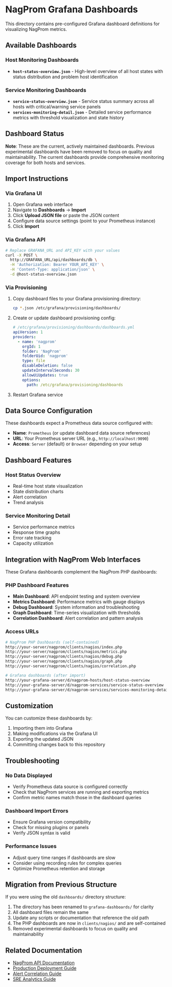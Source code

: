 # NagProm Grafana Dashboards

This directory contains pre-configured Grafana dashboard definitions for visualizing NagProm metrics.

## Available Dashboards

### Host Monitoring Dashboards
- **`host-status-overview.json`** - High-level overview of all host states with status distribution and problem host identification

### Service Monitoring Dashboards  
- **`service-status-overview.json`** - Service status summary across all hosts with critical/warning service panels
- **`services-monitoring-detail.json`** - Detailed service performance metrics with threshold visualization and state history

## Dashboard Status

**Note**: These are the current, actively maintained dashboards. Previous experimental dashboards have been removed to focus on quality and maintainability. The current dashboards provide comprehensive monitoring coverage for both hosts and services.

## Import Instructions

### Via Grafana UI
1. Open Grafana web interface
2. Navigate to **Dashboards** → **Import**
3. Click **Upload JSON file** or paste the JSON content
4. Configure data source settings (point to your Prometheus instance)
5. Click **Import**

### Via Grafana API
```bash
# Replace GRAFANA_URL and API_KEY with your values
curl -X POST \
  http://GRAFANA_URL/api/dashboards/db \
  -H 'Authorization: Bearer YOUR_API_KEY' \
  -H 'Content-Type: application/json' \
  -d @host-status-overview.json
```

### Via Provisioning
1. Copy dashboard files to your Grafana provisioning directory:
   ```bash
   cp *.json /etc/grafana/provisioning/dashboards/
   ```
2. Create or update dashboard provisioning config:
   ```yaml
   # /etc/grafana/provisioning/dashboards/dashboards.yml
   apiVersion: 1
   providers:
     - name: 'nagprom'
       orgId: 1
       folder: 'NagProm'
       folderUid: 'nagprom'
       type: file
       disableDeletion: false
       updateIntervalSeconds: 30
       allowUiUpdates: true
       options:
         path: /etc/grafana/provisioning/dashboards
   ```
3. Restart Grafana service

## Data Source Configuration

These dashboards expect a Prometheus data source configured with:
- **Name**: `Prometheus` (or update dashboard data source references)
- **URL**: Your Prometheus server URL (e.g., `http://localhost:9090`)
- **Access**: `Server` (default) or `Browser` depending on your setup

## Dashboard Features

### Host Status Overview
- Real-time host state visualization
- State distribution charts
- Alert correlation
- Trend analysis

### Service Monitoring Detail
- Service performance metrics
- Response time graphs
- Error rate tracking
- Capacity utilization

## Integration with NagProm Web Interfaces

These Grafana dashboards complement the NagProm PHP dashboards:

### PHP Dashboard Features
- **Main Dashboard**: API endpoint testing and system overview
- **Metrics Dashboard**: Performance metrics with gauge displays
- **Debug Dashboard**: System information and troubleshooting
- **Graph Dashboard**: Time-series visualization with thresholds
- **Correlation Dashboard**: Alert correlation and pattern analysis

### Access URLs
```bash
# NagProm PHP Dashboards (self-contained)
http://your-server/nagprom/clients/nagios/index.php
http://your-server/nagprom/clients/nagios/metrics.php
http://your-server/nagprom/clients/nagios/debug.php
http://your-server/nagprom/clients/nagios/graph.php
http://your-server/nagprom/clients/nagios/correlation.php

# Grafana dashboards (after import)
http://your-grafana-server/d/nagprom-hosts/host-status-overview
http://your-grafana-server/d/nagprom-services/service-status-overview
http://your-grafana-server/d/nagprom-services/services-monitoring-detail
```

## Customization

You can customize these dashboards by:
1. Importing them into Grafana
2. Making modifications via the Grafana UI
3. Exporting the updated JSON
4. Committing changes back to this repository

## Troubleshooting

### No Data Displayed
- Verify Prometheus data source is configured correctly
- Check that NagProm services are running and exporting metrics
- Confirm metric names match those in the dashboard queries

### Dashboard Import Errors
- Ensure Grafana version compatibility
- Check for missing plugins or panels
- Verify JSON syntax is valid

### Performance Issues
- Adjust query time ranges if dashboards are slow
- Consider using recording rules for complex queries
- Optimize Prometheus retention and storage

## Migration from Previous Structure

If you were using the old `dashboards/` directory structure:

1. The directory has been renamed to `grafana-dashboards/` for clarity
2. All dashboard files remain the same
3. Update any scripts or documentation that reference the old path
4. The PHP dashboards are now in `clients/nagios/` and are self-contained
5. Removed experimental dashboards to focus on quality and maintainability

## Related Documentation

- [NagProm API Documentation](../docs/api/REST_API_GUIDE.md)
- [Production Deployment Guide](../docs/deployment/PRODUCTION_DEPLOYMENT_GUIDE.md)
- [Alert Correlation Guide](../docs/user-guides/ALERT_CORRELATION_GUIDE.md)
- [SRE Analytics Guide](../docs/user-guides/SRE_ANALYTICS_GUIDE.md)